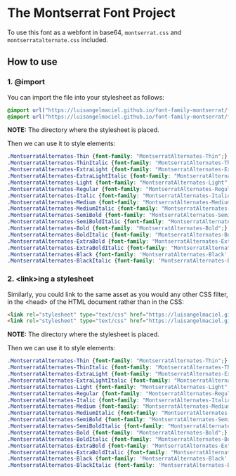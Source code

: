 # The Montserrat Font Project
To use this font as a webfont in base64, ```montserrat.css``` and ```montserratalternate.css``` included.

## How to use
### 1. @import
You can import the file into your stylesheet as follows:
```css
@import url("https://luisangelmaciel.github.io/font-family-montserrat/fonts/webfonts/base64/montserrat.css");
@import url("https://luisangelmaciel.github.io/font-family-montserrat/fonts/webfonts/base64/montserratalternates.css");
```

**NOTE:** The directory where the stylesheet is placed.

Then we can use it to style elements:
```css
.MontserratAlternates-Thin {font-family: "MontserratAlternates-Thin";}
.MontserratAlternates-ThinItalic {font-family: "MontserratAlternates-ThinItalic";}
.MontserratAlternates-ExtraLight {font-family: "MontserratAlternates-ExtraLight";}
.MontserratAlternates-ExtraLightItalic {font-family: "MontserratAlternates-ExtraLightItalic";}
.MontserratAlternates-Light {font-family: "MontserratAlternates-Light";}
.MontserratAlternates-Regular {font-family: "MontserratAlternates-Regular";}
.MontserratAlternates-Italic {font-family: "MontserratAlternates-Italic";}
.MontserratAlternates-Medium {font-family: "MontserratAlternates-Medium";}
.MontserratAlternates-MediumItalic {font-family: "MontserratAlternates-MediumItalic";}
.MontserratAlternates-SemiBold {font-family: "MontserratAlternates-SemiBold";}
.MontserratAlternates-SemiBoldItalic {font-family: "MontserratAlternates-SemiBoldItalic";}
.MontserratAlternates-Bold {font-family: "MontserratAlternates-Bold";}
.MontserratAlternates-BoldItalic {font-family: "MontserratAlternates-BoldItalic";}
.MontserratAlternates-ExtraBold {font-family: "MontserratAlternates-ExtraBold";}
.MontserratAlternates-ExtraBoldItalic {font-family: "MontserratAlternates-ExtraBoldItalic";}
.MontserratAlternates-Black {font-family: 'MontserratAlternates-Black';}
.MontserratAlternates-BlackItalic {font-family: 'MontserratAlternates-BlackItalic';}
```

### 2. \<link>ing a stylesheet
Similarly, you could link to the same asset as you would any other CSS filter, in the \<head> of the HTML document rather than in the CSS:
```html
<link rel="stylesheet" type="text/css" href="https://luisangelmaciel.github.io/font-family-montserrat/fonts/webfonts/base64/montserrat.css">
<link rel="stylesheet" type="text/css" href="https://luisangelmaciel.github.io/font-family-montserrat/fonts/webfonts/base64/montserratalternates.css">
```

**NOTE:** The directory where the stylesheet is placed.

Then we can use it to style elements:
```css
.MontserratAlternates-Thin {font-family: "MontserratAlternates-Thin";}
.MontserratAlternates-ThinItalic {font-family: "MontserratAlternates-ThinItalic";}
.MontserratAlternates-ExtraLight {font-family: "MontserratAlternates-ExtraLight";}
.MontserratAlternates-ExtraLightItalic {font-family: "MontserratAlternates-ExtraLightItalic";}
.MontserratAlternates-Light {font-family: "MontserratAlternates-Light";}
.MontserratAlternates-Regular {font-family: "MontserratAlternates-Regular";}
.MontserratAlternates-Italic {font-family: "MontserratAlternates-Italic";}
.MontserratAlternates-Medium {font-family: "MontserratAlternates-Medium";}
.MontserratAlternates-MediumItalic {font-family: "MontserratAlternates-MediumItalic";}
.MontserratAlternates-SemiBold {font-family: "MontserratAlternates-SemiBold";}
.MontserratAlternates-SemiBoldItalic {font-family: "MontserratAlternates-SemiBoldItalic";}
.MontserratAlternates-Bold {font-family: "MontserratAlternates-Bold";}
.MontserratAlternates-BoldItalic {font-family: "MontserratAlternates-BoldItalic";}
.MontserratAlternates-ExtraBold {font-family: "MontserratAlternates-ExtraBold";}
.MontserratAlternates-ExtraBoldItalic {font-family: "MontserratAlternates-ExtraBoldItalic";}
.MontserratAlternates-Black {font-family: 'MontserratAlternates-Black';}
.MontserratAlternates-BlackItalic {font-family: 'MontserratAlternates-BlackItalic';}
```
